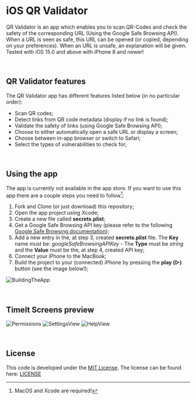 # iOS QR Validator
QR Validator is an app which enables you to scan QR-Codes and check the safety of the corresponding URL (Using the Google Safe Browsing API). When a URL is seen as safe, this URL can be opened (or copied, depending on your preferences). When an URL is unsafe, an explanation will be given.<br>
Tested with iOS 15.0 and above with iPhone 8 and newer!

<br>

## QR Validator features
The QR Validator app has different features listed below (in no particular order):
- Scan QR codes;
- Detect links from QR code metadata (display if no link is found);
- Validate the safety of links (using Google Safe Browsing API);
- Choose to either automatically open a safe URL or display a screen;
- Choose between in-app browser or switch to Safari;
- Select the types of vulnerabilities to check for;

<br>

## Using the app
The app is currently not available in the app store. If you want to use this app there are a couple steps you need to follow[^1]:
1. Fork and Clone (or just download) this repository;
2. Open the app project using Xcode;
3. Create a new file called **secrets.plist**;
4. Get a Google Safe Browsing API key (please refer to the following [Google Safe Browsing documentation](https://developers.google.com/safe-browsing));
5. Add a new entry in the, at step 3, created **secrets.plist** file. The **Key** name must be: *googleSafeBrowsingAPIKey* - The **Type** must be *string* and the **Value** must be the, at step 4, created API key;
6. Connect your iPhone to the MacBook;
7. Build the project to your (connected) iPhone by pressing the **play (▷)** button (see the image below!);

![BuildingTheApp](/assets/BuildingTheApp.png)

<br>

## TimeIt Screens preview
![Permissions](/assets/permissions.png)
![SettingsView](/assets/settingsView.png)
![HelpView](/assets/helpView.png)

<br>

## License
This code is developed under the [MIT License](https://opensource.org/licenses/MIT). The license can be found here: [LICENSE](LICENSE)

[^1]: MacOS and Xcode are required!